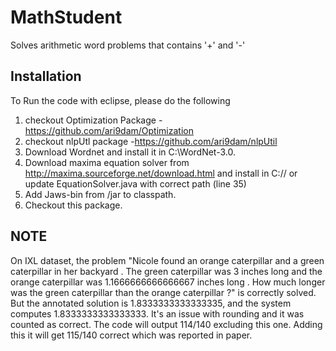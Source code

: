 # MathStudent
Solves arithmetic word problems that contains '+' and '-'

## Installation
To Run the code with eclipse, please do the following
1. checkout Optimization Package - https://github.com/ari9dam/Optimization
2. checkout nlpUtl package -https://github.com/ari9dam/nlpUtil
3. Download Wordnet and install it in C:\WordNet-3.0.
4. Download maxima equation solver from http://maxima.sourceforge.net/download.html and install in C:// or update EquationSolver.java with correct path (line 35)
5. Add Jaws-bin from /jar to classpath.
5. Checkout this package.


## NOTE
On IXL dataset, the problem "Nicole found an orange caterpillar and a green caterpillar in her backyard . The green caterpillar was 3 inches long and the orange caterpillar was 1.1666666666666667 inches long . How much longer was the green caterpillar than the orange caterpillar ?" is correctly solved. But the annotated solution is 1.8333333333333335, and the system computes 1.8333333333333333. It's an issue with rounding and it was counted as correct. The code will output 114/140 excluding this one.  Adding this it will get 115/140 correct which was reported in paper.

